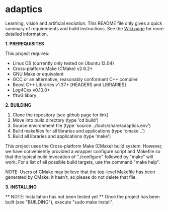 adaptics
========

 Learning, vision and artificial evolution. This README file only gives a quick summary of requirements and build instructions. See the [Wiki page](https://github.com/jasminl/adaptics/wiki) for more detailed information.

**1. PREREQUISITES**

 This project requires:
  * Linux OS (currently only tested on Ubuntu 12.04)
  * Cross-platform Make (CMake) v2.6.2+
  * GNU Make or equivalent
  * GCC or an alternative, reasonably conformant C++ compiler
  * Boost C++ Libraries v1.37+ [HEADERS and LIBRARIES]
  * Log4Cxx v0.10.0+
  * fftw3 libary

**2. BUILDING**
 
 1. Clone the repository (see github page for link)
 2. Move into build directory (type 'cd build')
 3. Source environment file (type 'source ../tools/share/adaptics.env')
 4. Build makefiles for all libraries and applications (type 'cmake ..')
 5. Build all libraries and applications (type 'make')

 This project uses the Cross-platform Make (CMake) build system. However, we
 have conveniently provided a wrapper configure script and Makefile so that
 the typical build invocation of "./configure" followed by "make" will work.
 For a list of all possible build targets, use the command "make help".

 NOTE: Users of CMake may believe that the top-level Makefile has been
 generated by CMake; it hasn't, so please do not delete that file.

**3. INSTALLING**

 ** NOTE: Installation has not been tested yet **
 Once the project has been built (see "BUILDING"), execute "sudo make install".
